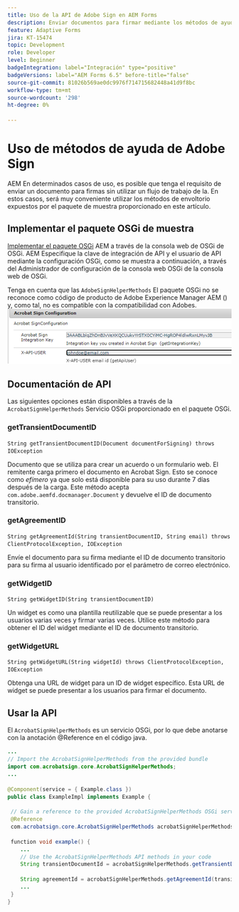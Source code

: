 ```yaml
---
title: Uso de la API de Adobe Sign en AEM Forms
description: Enviar documentos para firmar mediante los métodos de ayuda de Adobe Sign
feature: Adaptive Forms
jira: KT-15474
topic: Development
role: Developer
level: Beginner
badgeIntegration: label="Integración" type="positive"
badgeVersions: label="AEM Forms 6.5" before-title="false"
source-git-commit: 81026b569ae0dc9976f714715682448a41d9f8bc
workflow-type: tm+mt
source-wordcount: '298'
ht-degree: 0%

---
```


# Uso de métodos de ayuda de Adobe Sign

AEM En determinados casos de uso, es posible que tenga el requisito de enviar un documento para firmas sin utilizar un flujo de trabajo de la. En estos casos, será muy conveniente utilizar los métodos de envoltorio expuestos por el paquete de muestra proporcionado en este artículo.

## Implementar el paquete OSGi de muestra

[Implementar el paquete OSGi](assets/AdobeSignHelperMethods.core-1.0.0-SNAPSHOT.jar) AEM a través de la consola web de OSGi de OSGi. AEM Especifique la clave de integración de API y el usuario de API mediante la configuración OSGi, como se muestra a continuación, a través del Administrador de configuración de la consola web OSGi de la consola web de OSGi.

 Tenga en cuenta que las `AdobeSignHelperMethods` El paquete OSGi no se reconoce como código de producto de Adobe Experience Manager AEM () y, como tal, no es compatible con la compatibilidad con Adobes.
![configuración de firma](assets/sign-configuration.png)


## Documentación de API

Las siguientes opciones están disponibles a través de la `AcrobatSignHelperMethods` Servicio OSGi proporcionado en el paquete OSGi.

### getTransientDocumentID

`String getTransientDocumentID(Document documentForSigning) throws IOException`


Documento que se utiliza para crear un acuerdo o un formulario web. El remitente carga primero el documento en Acrobat Sign. Esto se conoce como _efímero_ ya que solo está disponible para su uso durante 7 días después de la carga. Este método acepta `com.adobe.aemfd.docmanager.Document` y devuelve el ID de documento transitorio.

### getAgreementID

`String getAgreementId(String transientDocumentID, String email) throws ClientProtocolException, IOException`

Envíe el documento para su firma mediante el ID de documento transitorio para su firma al usuario identificado por el parámetro de correo electrónico.

### getWidgetID

`String getWidgetID(String transientDocumentID)`

Un widget es como una plantilla reutilizable que se puede presentar a los usuarios varias veces y firmar varias veces. Utilice este método para obtener el ID del widget mediante el ID de documento transitorio.

### getWidgetURL

`String getWidgetURL(String widgetId) throws ClientProtocolException, IOException`

Obtenga una URL de widget para un ID de widget específico. Esta URL de widget se puede presentar a los usuarios para firmar el documento.

## Usar la API

El `AcrobatSignHelperMethods` es un servicio OSGi, por lo que debe anotarse con la anotación @Reference en el código java.

```java
...
// Import the AcrobatSignHelperMethods from the provided bundle
import com.acrobatsign.core.AcrobatSignHelperMethods;
...

@Component(service = { Example.class })
public class ExampleImpl implements Example {

 // Gain a reference to the provided AcrobatSignHelperMethods OSGi service
 @Reference
 com.acrobatsign.core.AcrobatSignHelperMethods acrobatSignHelperMethods;

 function void example() { 
    ...
    // Use the AcrobatSignHelperMethods API methods in your code
    String transientDocumentId = acrobatSignHelperMethods.getTransientDocumentID(documentForSigning);

    String agreementId = acrobatSignHelperMethods.getAgreementId(transientDocumentID, "johndoe@example.com");
    ...
 }
}
```

